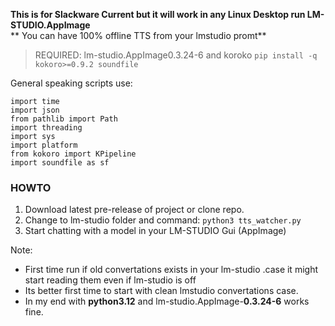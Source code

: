 
**This is for Slackware Current but it will work in any Linux Desktop run LM-STUDIO.AppImage**<br>
** You can have 100% offline TTS from your lmstudio promt**

> REQUIRED: lm-studio.AppImage0.3.24-6 and  koroko `pip install -q kokoro>=0.9.2 soundfile`
>

General speaking scripts use:
```
import time
import json
from pathlib import Path
import threading
import sys
import platform
from kokoro import KPipeline
import soundfile as sf

```


### HOWTO

1. Download latest pre-release of project or clone repo.
2. Change to lm-studio folder and command: `python3 tts_watcher.py`
3. Start chatting with a model in your LM-STUDIO Gui (AppImage)

Note: 
- First time run if old convertations exists in your lm-studio .case it might start reading them even if lm-studio is off
- Its better first time to start with clean lmstudio convertations case.
- In my end with **python3.12** and lm-studio.AppImage-**0.3.24-6** works fine.




